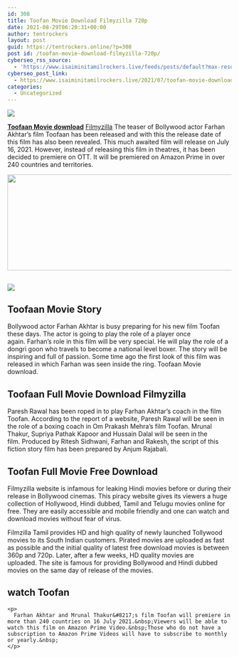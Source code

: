 ```yaml
---
id: 308
title: Toofan Movie Download Filmyzilla 720p
date: 2021-08-29T06:20:31+00:00
author: tentrockers
layout: post
guid: https://tentrockers.online/?p=308
post id: /toofan-movie-download-filmyzilla-720p/
cyberseo_rss_source:
  - 'https://www.isaiminitamilrockers.live/feeds/posts/default?max-results=150&start-index=1'
cyberseo_post_link:
  - https://www.isaiminitamilrockers.live/2021/07/toofan-movie-download-filmyzilla-720p.html
categories:
  - Uncategorized
---
```

<div class="media_block">
  <img src="https://1.bp.blogspot.com/-CwHS0UTZNN8/YPBFMohKuiI/AAAAAAAABB4/omrSFIqMiisx7FKJUlpbi7IMcSxXMDATgCLcBGAsYHQ/s72-w512-h216-c/IMG_20210313_233625-1024x563.jpg" class="media_thumbnail" />
</div>

<meta content="Toofaan Movie download Filmyzilla The teaser of Bollywood actor Farhan Akhtar's film Toofaan has been released and with this the releas..." name="twitter:description" />

  


<center>
</center>

**[Toofaan Movie download](https://www.tamilrockers.co.nz/toofaan-movie-download-720p-in-tamilrockers/)** [Filmyzilla](https://www.tamilrockers.co.nz/toofaan-movie-download-720p-in-tamilrockers/) The teaser of Bollywood actor Farhan Akhtar&#8217;s film Toofaan has been released and with this the release date of this film has also been revealed.&nbsp;This much awaited film will release on July 16, 2021.&nbsp;However, instead of releasing this film in theatres, it has been decided to premiere on OTT.&nbsp;It will be premiered on Amazon Prime in over 240 countries and territories.

<div class="separator">
  <a href="https://1.bp.blogspot.com/-CwHS0UTZNN8/YPBFMohKuiI/AAAAAAAABB4/omrSFIqMiisx7FKJUlpbi7IMcSxXMDATgCLcBGAsYHQ/s1024/IMG_20210313_233625-1024x563.jpg"><img loading="lazy" border="0" data-original-height="563" data-original-width="1024" height="216" src="https://1.bp.blogspot.com/-CwHS0UTZNN8/YPBFMohKuiI/AAAAAAAABB4/omrSFIqMiisx7FKJUlpbi7IMcSxXMDATgCLcBGAsYHQ/w512-h216/IMG_20210313_233625-1024x563.jpg" width="512" /></a>
</div>



## <div class="separator">
  <a href="https://www.tamilrockers.co.nz/toofaan-movie-download-720p-in-tamilrockers/"><img border="0" data-original-height="250" data-original-width="300" src="https://1.bp.blogspot.com/-nfbzYVobUik/YMlpOerzdgI/AAAAAAAAA3Y/aAupsOUs_WMY6Lv7R1OtZhI6OqaRh-YAwCPcBGAYYCw/s0/e854879156f0849f3d27a89db88ed039.png" /></a>
</div>

## <span id="aisi_hogi_kahani_Toofaan_Movie_Story">Toofaan Movie Story</span>

Bollywood actor Farhan Akhtar is busy preparing for his new film Toofan these days.&nbsp;The actor is going to play the role of a player once again.&nbsp;Farhan&#8217;s role in this film will be very special.&nbsp;He will play the role of a dongri goon who travels to become a national level boxer.&nbsp;The story will be inspiring and full of passion.&nbsp;Some time ago the first look of this film was released in which Farhan was seen inside the ring.&nbsp;Toofaan Movie download.

## <span id="Toofaan_Full_Movie_Download_Filmyzilla">Toofaan Full Movie Download Filmyzilla</span>

<div class="rll-youtube-player" data-id="4qalsBNwZds" data-query data-src="https://www.youtube.com/embed/4qalsBNwZds">
  <p>
    Paresh Rawal has been roped in to play Farhan Akhtar&#8217;s coach in the film Toofan.&nbsp;According to the report of a website, Paresh Rawal will be seen in the role of a boxing coach in Om Prakash Mehra&#8217;s film Toofan.&nbsp;Mrunal Thakur, Supriya Pathak Kapoor and Hussain Dalal will be seen in the film.&nbsp;Produced by Ritesh Sidhwani, Farhan and Rakesh, the script of this fiction story film has been prepared by Anjum Rajabali.&nbsp;
  </p>
  
  <h2>
    <span id="Toofan_Full_Movie_Free_Download">Toofan Full Movie Free Download</span>
  </h2>
  
  <p>
    Filmyzilla website is infamous for leaking Hindi movies before or during their release in Bollywood cinemas.&nbsp;This piracy website gives its viewers a huge collection of Hollywood, Hindi dubbed, Tamil and Telugu movies online for free.&nbsp;<span class="goog-text-highlight">They are easily accessible and mobile friendly and one can watch and download movies without fear of virus.</span>
  </p>
  
  <p>
    Filmzilla Tamil provides HD and high quality of newly launched Tollywood movies to its South Indian customers.&nbsp;Pirated movies are uploaded as fast as possible and the initial quality of latest free download movies is between 360p and 720p.&nbsp;Later, after a few weeks, HD quality movies are uploaded.&nbsp;The site is famous for providing Bollywood and Hindi dubbed movies on the same day of release of the movies.
  </p>
  
  <div class="rll-youtube-player" data-id="2RJqgz7WHTg" data-query data-src="https://www.youtube.com/embed/2RJqgz7WHTg">
    <h2>
      <span id="kaham_dekha_sakenge_tuphana_Where_to_watch_Toofan">watch Toofan</span>
    </h2>
    
    <p>
      Farhan Akhtar and Mrunal Thakur&#8217;s film Toofan will premiere in more than 240 countries on 16 July 2021.&nbsp;Viewers will be able to watch this film on Amazon Prime Video.&nbsp;Those who do not have a subscription to Amazon Prime Videos will have to subscribe to monthly or yearly.&nbsp;
    </p>
  </div>
</div>

<center>
</center>